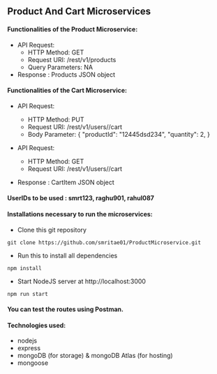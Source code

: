 ## Product And Cart Microservices

#### Functionalities of the Product Microservice:

- API Request:
  * HTTP Method: GET
  * Request URI: /rest/v1/products
  * Query Parameters: NA
- Response : Products JSON object

#### Functionalities of the Cart Microservice:

- API Request:
  * HTTP Method: PUT
  * Request URI: /rest/v1/users/<uuid>/cart
  * Body Parameter:
    {
    "productId": "12445dsd234",
    "quantity": 2,
    }

- API Request:
   * HTTP Method: GET
   * Request URI: /rest/v1/users/<uuid>/cart
- Response : CartItem JSON object

#### UserIDs to be used : smrt123, raghu901, rahul087

#### Installations necessary to run the microservices:

- Clone this git repository

`git clone https://github.com/smritae01/ProductMicroservice.git`

- Run this to install all dependencies

`npm install`

- Start NodeJS server at http://localhost:3000

`npm run start`

#### You can test the routes using Postman.

#### Technologies used:

- nodejs
- express
- mongoDB (for storage) & mongoDB Atlas (for hosting)
- mongoose
